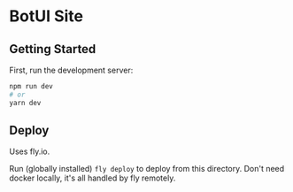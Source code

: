 
# BotUI Site

## Getting Started

First, run the development server:

```bash
npm run dev
# or
yarn dev
```

## Deploy

Uses fly.io.

Run (globally installed) `fly deploy` to deploy from this directory. Don't need docker locally, it's all handled by fly remotely.